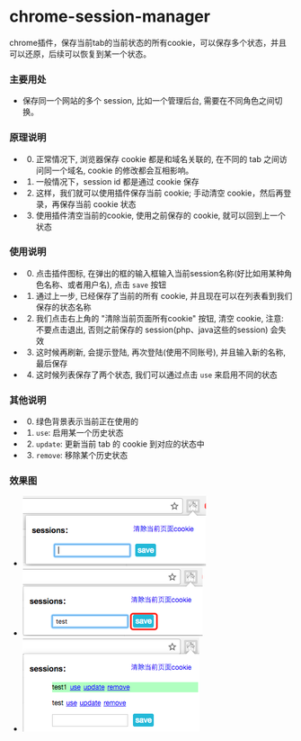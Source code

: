 # chrome-session-manager
chrome插件，保存当前tab的当前状态的所有cookie，可以保存多个状态，并且可以还原，后续可以恢复到某一个状态。

### 主要用处
* 保存同一个网站的多个 session, 比如一个管理后台, 需要在不同角色之间切换。

### 原理说明
* 0. 正常情况下, 浏览器保存 cookie 都是和域名关联的, 在不同的 tab 之间访问同一个域名, cookie 的修改都会互相影响。
* 1. 一般情况下，session id 都是通过 cookie 保存
* 2. 这样，我们就可以使用插件保存当前 cookie; 手动清空 cookie，然后再登录，再保存当前 cookie 状态
* 3. 使用插件清空当前的cookie, 使用之前保存的 cookie, 就可以回到上一个状态

### 使用说明
* 0. 点击插件图标, 在弹出的框的输入框输入当前session名称(好比如用某种角色名称、或者用户名), 点击 `save` 按钮
* 1. 通过上一步, 已经保存了当前的所有 cookie, 并且现在可以在列表看到我们保存的状态名称
* 2. 我们点击右上角的 "清除当前页面所有cookie" 按钮, 清空 cookie, 注意: 不要点击退出, 否则之前保存的 session(php、java这些的session) 会失效
* 3. 这时候再刷新, 会提示登陆, 再次登陆(使用不同账号), 并且输入新的名称, 最后保存
* 4. 这时候列表保存了两个状态, 我们可以通过点击 `use` 来启用不同的状态

### 其他说明
* 0. 绿色背景表示当前正在使用的
* 1. `use`: 启用某一个历史状态
* 2. `update`: 更新当前 tab 的 cookie 到对应的状态中
* 3. `remove`: 移除某个历史状态

### 效果图
* ![主界面](https://github.com/eleven26/chrome-session-manager/blob/master/images/main.png)
* ![session列表](https://github.com/eleven26/chrome-session-manager/blob/master/images/save.png)
* ![启用状态](https://github.com/eleven26/chrome-session-manager/blob/master/images/use.png)
